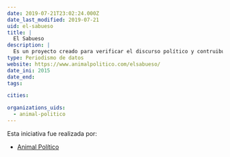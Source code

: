 ```yaml
---
date: 2019-07-21T23:02:24.000Z
date_last_modified: 2019-07-21
uid: el-sabueso
title: |
  El Sabueso
description: |
  Es un proyecto creado para verificar el discurso político y contruibuir a la vigilancia del debate público, analizando frases y chequeandolo con datos duros.
type: Periodismo de datos
website: https://www.animalpolitico.com/elsabueso/
date_ini: 2015
date_end: 
tags:

cities: 

organizations_uids:
  - animal-politico
---
```


Esta iniciativa fue realizada por:

- [Animal Político](/organizaciones/animal-politico)
